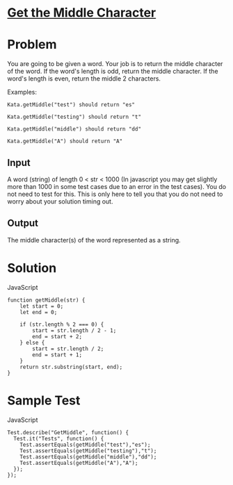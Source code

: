 # [Get the Middle Character](https://www.codewars.com/kata/56747fd5cb988479af000028)

# Problem

You are going to be given a word. Your job is to return the middle character of the word. If the word's length is odd, return the middle character. If the word's length is even, return the middle 2 characters.

Examples:
``` JS
Kata.getMiddle("test") should return "es"

Kata.getMiddle("testing") should return "t"

Kata.getMiddle("middle") should return "dd"

Kata.getMiddle("A") should return "A"
```
## Input

A word (string) of length 0 < str < 1000 (In javascript you may get slightly more than 1000 in some test cases due to an error in the test cases). You do not need to test for this. This is only here to tell you that you do not need to worry about your solution timing out.

## Output

The middle character(s) of the word represented as a string.

# Solution

JavaScript

```JS
function getMiddle(str) {
	let start = 0;
	let end = 0;

	if (str.length % 2 === 0) {
		start = str.length / 2 - 1;
		end = start + 2;
	} else {
		start = str.length / 2;
		end = start + 1;
	}
	return str.substring(start, end);
}
```

# Sample Test

JavaScript

```JS
Test.describe("GetMiddle", function() {
  Test.it("Tests", function() {
    Test.assertEquals(getMiddle("test"),"es");
    Test.assertEquals(getMiddle("testing"),"t");
    Test.assertEquals(getMiddle("middle"),"dd");
    Test.assertEquals(getMiddle("A"),"A");
  });
});
```
